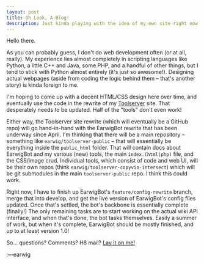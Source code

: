 ```yaml
---
layout: post
title: Oh Look, A Blog!
description: Just kinda playing with the idea of my own site right now.
---
```


Hello there.

As you can probably guess, I don't do web development often (or at all,
really). My experience lies almost completely in scripting languages like
Python, a little C++ and Java, some PHP, and a handful of other things, but I
tend to stick with Python almost entirely (it's just so awesome!). Designing
actual webpages (aside from coding the logic behind them &ndash; that's another
story) is kinda foreign to me.

I'm hoping to come up with a decent HTML/CSS design here over time, and
eventually use the code in the rewrite of my
[Toolserver](http://toolserver.org/~earwig) site. That desperately needs to be
updated. Half of the "tools" don't even work!

Either way, the Toolserver site rewrite (which will eventually be a GitHub
repo) will go hand-in-hand with the EarwigBot rewrite that has been underway
since April. I'm thinking that there will be a main repository &ndash;
something like `earwig/toolserver-public` &ndash; that will essentially be
everything inside the `public_html` folder. That will contain docs about
EarwigBot and my various (new) tools, the main `index.(html|php)` file, and the
CSS/image crud. Individual tools, which consist of code and web UI, will be
their own repos (think `earwig/toolserver-copyvio-intersect`) which will be git
submodules in the main `toolserver-public` repo. I think this could work.

Right now, I have to finish up EarwigBot's `feature/config-rewrite` branch,
merge that into develop, and get the live version of EarwigBot's config files
updated. Once that's settled, the bot's backbone is essentially complete
(finally!) The only remaining tasks are to start working on the actual wiki API
interface, and when that's done, the bot tasks themselves. Easily a summer of
work, but when it's complete, EarwigBot should be mostly finished, and up to at
least version 1.0!

So... questions? Comments? H8 mail? [Lay it on me!](mailto:ben.kurtovic@verizon.net)

:&mdash;earwig
